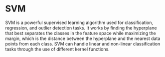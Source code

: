 # SVM
SVM is a powerful supervised learning algorithm used for classification, regression, and outlier detection tasks. It works by finding the hyperplane that best separates the classes in the feature space while maximizing the margin, which is the distance between the hyperplane and the nearest data points from each class. SVM can handle linear and non-linear classification tasks through the use of different kernel functions.

